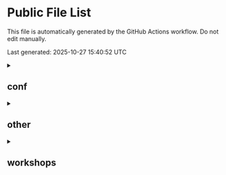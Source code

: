 # Public File List

This file is automatically generated by the GitHub Actions workflow. Do not edit manually.

Last generated: 2025-10-27 15:40:52 UTC

<details>
  <summary><h2>conf</h2></summary>
&nbsp;&nbsp;<details>
&nbsp;&nbsp;<summary><strong>Files in conf</strong></summary>

| Title | Public URL | Last Updated |
|---|---|---|
| conf25 TEMPLATE LAB GUIDE [Workshop Name] Lab Guide [Date] | [Link](https://splunk.github.io/splunk-show-public/public/conf/conf25-template-lab-guide-workshop-name-lab-guide-date.html) | 2025-10-27 15:40:52 UTC |

&nbsp;&nbsp;</details>
</details>
<details>
  <summary><h2>other</h2></summary>
&nbsp;&nbsp;<details>
&nbsp;&nbsp;<summary><strong>Splunk Show User Guide for Partners</strong></summary>

| Title | Public URL | Last Updated |
|---|---|---|
| Splunk Show User Guide for Partners | [Link](https://splunk.github.io/splunk-show-public/public/other/Splunk%20Show%20User%20Guide%20for%20Partners/splunk-show-user-guide-for-partners.html) | 2025-10-27 15:40:52 UTC |

&nbsp;&nbsp;</details>
&nbsp;&nbsp;<details>
&nbsp;&nbsp;<summary><strong>Splunk-com Registration Best Practices</strong></summary>

| Title | Public URL | Last Updated |
|---|---|---|
| Splunk com Registration Best Practices | [Link](https://splunk.github.io/splunk-show-public/public/other/Splunk-com%20Registration%20Best%20Practices/splunk-com-registration-best-practices.html) | 2025-10-27 15:40:52 UTC |

&nbsp;&nbsp;</details>
</details>
<details>
  <summary><h2>workshops</h2></summary>
&nbsp;&nbsp;<details>
&nbsp;&nbsp;<summary><strong>AITK and DSDL Operationalization and Use Case</strong></summary>

| Title | Public URL | Last Updated |
|---|---|---|
| AITK and DSDL Operationalization and Use Case Workshop Attendee | [Link](https://splunk.github.io/splunk-show-public/public/workshops/AITK%20and%20DSDL%20Operationalization%20and%20Use%20Case/aitk-and-dsdl-operationalization-and-use-case-workshop-attendee.html) | 2025-10-27 15:40:52 UTC |
| AITK and DSDL Operationalization and Use Case Workshop Lab Guide | [Link](https://splunk.github.io/splunk-show-public/public/workshops/AITK%20and%20DSDL%20Operationalization%20and%20Use%20Case/aitk-and-dsdl-operationalization-and-use-case-workshop-lab-guide.html) | 2025-10-27 15:40:52 UTC |

&nbsp;&nbsp;</details>
&nbsp;&nbsp;<details>
&nbsp;&nbsp;<summary><strong>Advanced Machine Learning - Extend Operational Insights</strong></summary>

| Title | Public URL | Last Updated |
|---|---|---|
| Advanced Machine Learning - Extend Operational Insights - Attendee | [Link](https://splunk.github.io/splunk-show-public/public/workshops/Advanced%20Machine%20Learning%20-%20Extend%20Operational%20Insights/advanced-machine-learning-extend-operational-insights-attendee.html) | 2025-10-27 15:40:52 UTC |
| Advanced Machine Learning - Extend Operational Insights Lab Guide | [Link](https://splunk.github.io/splunk-show-public/public/workshops/Advanced%20Machine%20Learning%20-%20Extend%20Operational%20Insights/advanced-machine-learning-extend-operational-insights-lab-guide.html) | 2025-10-27 15:40:52 UTC |

&nbsp;&nbsp;</details>
&nbsp;&nbsp;<details>
&nbsp;&nbsp;<summary><strong>Business Context Matters- Driving Business Outcomes with AppDynamics Business IQ</strong></summary>

| Title | Public URL | Last Updated |
|---|---|---|
| Business Context Matters Driving Business Outcomes with AppDynamics Business IQ Attendee | [Link](https://splunk.github.io/splunk-show-public/public/workshops/Business%20Context%20Matters-%20Driving%20Business%20Outcomes%20with%20AppDynamics%20Business%20IQ/business-context-matters-driving-business-outcomes-with-appdynamics-business-iq-attendee.html) | 2025-10-27 15:40:52 UTC |
| Business Context Matters Driving Business Outcomes with AppDynamics Business IQ Lab Guide | [Link](https://splunk.github.io/splunk-show-public/public/workshops/Business%20Context%20Matters-%20Driving%20Business%20Outcomes%20with%20AppDynamics%20Business%20IQ/business-context-matters-driving-business-outcomes-with-appdynamics-business-iq-lab-guide.html) | 2025-10-27 15:40:52 UTC |

&nbsp;&nbsp;</details>
&nbsp;&nbsp;<details>
&nbsp;&nbsp;<summary><strong>Customer Onboarding Enablement Journey Workshop- Threat Hunting APTs</strong></summary>

| Title | Public URL | Last Updated |
|---|---|---|
| Threat Hunting APTs Attendee | [Link](https://splunk.github.io/splunk-show-public/public/workshops/Customer%20Onboarding%20Enablement%20Journey%20Workshop-%20Threat%20Hunting%20APTs/threat-hunting-apts-attendee.html) | 2025-10-27 15:40:52 UTC |
| Threat Hunting APTs Lab Guide | [Link](https://splunk.github.io/splunk-show-public/public/workshops/Customer%20Onboarding%20Enablement%20Journey%20Workshop-%20Threat%20Hunting%20APTs/threat-hunting-apts-lab-guide.html) | 2025-10-27 15:40:52 UTC |

&nbsp;&nbsp;</details>
&nbsp;&nbsp;<details>
&nbsp;&nbsp;<summary><strong>IT Service Intelligence (ITSI) - Business Service Insights (BSI) - Hands-On</strong></summary>

| Title | Public URL | Last Updated |
|---|---|---|
| (Partners) BSI Hands On Workshop Setup Guide | [Link](https://splunk.github.io/splunk-show-public/public/workshops/IT%20Service%20Intelligence%20%28ITSI%29%20-%20Business%20Service%20Insights%20%28BSI%29%20-%20Hands-On/partners-bsi-hands-on-workshop-setup-guide.html) | 2025-10-27 15:40:52 UTC |
| IT Workshops Credential Template | [Link](https://splunk.github.io/splunk-show-public/public/workshops/IT%20Service%20Intelligence%20%28ITSI%29%20-%20Business%20Service%20Insights%20%28BSI%29%20-%20Hands-On/it-workshops-credential-template.html) | 2025-10-27 15:40:52 UTC |

&nbsp;&nbsp;</details>
&nbsp;&nbsp;<details>
&nbsp;&nbsp;<summary><strong>ITSI Service Tree Automation (Workshop)</strong></summary>

| Title | Public URL | Last Updated |
|---|---|---|
| ITSI Service Tree Automation Attendee | [Link](https://splunk.github.io/splunk-show-public/public/workshops/ITSI%20Service%20Tree%20Automation%20%28Workshop%29/itsi-service-tree-automation-attendee.html) | 2025-10-27 15:40:52 UTC |
| ITSI Service Tree Automation Flyer | [Link](https://splunk.github.io/splunk-show-public/public/workshops/ITSI%20Service%20Tree%20Automation%20%28Workshop%29/itsi-service-tree-automation-flyer.html) | 2025-10-27 15:40:52 UTC |

&nbsp;&nbsp;</details>
&nbsp;&nbsp;<details>
&nbsp;&nbsp;<summary><strong>ITSI for SLED Workshop</strong></summary>

| Title | Public URL | Last Updated |
|---|---|---|
| ITSI for SLED Workshop Attendee | [Link](https://splunk.github.io/splunk-show-public/public/workshops/ITSI%20for%20SLED%20Workshop/itsi-for-sled-workshop-attendee.html) | 2025-10-27 15:40:52 UTC |
| ITSI for SLED Workshop Flyer | [Link](https://splunk.github.io/splunk-show-public/public/workshops/ITSI%20for%20SLED%20Workshop/itsi-for-sled-workshop-flyer.html) | 2025-10-27 15:40:52 UTC |

&nbsp;&nbsp;</details>
&nbsp;&nbsp;<details>
&nbsp;&nbsp;<summary><strong>InfoSec App Hands-On</strong></summary>

| Title | Public URL | Last Updated |
|---|---|---|
| InfoSec App Hands On Attendee | [Link](https://splunk.github.io/splunk-show-public/public/workshops/InfoSec%20App%20Hands-On/infosec-app-hands-on-attendee.html) | 2025-10-27 15:40:52 UTC |
| InfoSec App Hands On Lab Guide | [Link](https://splunk.github.io/splunk-show-public/public/workshops/InfoSec%20App%20Hands-On/infosec-app-hands-on-lab-guide.html) | 2025-10-27 15:40:52 UTC |

&nbsp;&nbsp;</details>
&nbsp;&nbsp;<details>
&nbsp;&nbsp;<summary><strong>Machine Learning and Data Science Hands-On</strong></summary>

| Title | Public URL | Last Updated |
|---|---|---|
| Machine Learning and Data Science Hands On Attendee | [Link](https://splunk.github.io/splunk-show-public/public/workshops/Machine%20Learning%20and%20Data%20Science%20Hands-On/machine-learning-and-data-science-hands-on-attendee.html) | 2025-10-27 15:40:52 UTC |
| Machine Learning and Data Science Hands On Lab Guide | [Link](https://splunk.github.io/splunk-show-public/public/workshops/Machine%20Learning%20and%20Data%20Science%20Hands-On/machine-learning-and-data-science-hands-on-lab-guide.html) | 2025-10-27 15:40:52 UTC |

&nbsp;&nbsp;</details>
&nbsp;&nbsp;<details>
&nbsp;&nbsp;<summary><strong>Metrics Onboarding Workshop for IT Ops</strong></summary>

| Title | Public URL | Last Updated |
|---|---|---|
| Metrics Onboarding Workshop for IT Ops Attendee | [Link](https://splunk.github.io/splunk-show-public/public/workshops/Metrics%20Onboarding%20Workshop%20for%20IT%20Ops/metrics-onboarding-workshop-for-it-ops-attendee.html) | 2025-10-27 15:40:52 UTC |
| Metrics Onboarding Workshop for IT Ops Lab Sheet | [Link](https://splunk.github.io/splunk-show-public/public/workshops/Metrics%20Onboarding%20Workshop%20for%20IT%20Ops/metrics-onboarding-workshop-for-it-ops-lab-sheet.html) | 2025-10-27 15:40:52 UTC |

&nbsp;&nbsp;</details>
&nbsp;&nbsp;<details>
&nbsp;&nbsp;<summary><strong>PEAK Threat Hunting</strong></summary>

| Title | Public URL | Last Updated |
|---|---|---|
| PEAK Threat Hunting Workshop Exercise Guide | [Link](https://splunk.github.io/splunk-show-public/public/workshops/PEAK%20Threat%20Hunting/peak-threat-hunting-workshop-exercise-guide.html) | 2025-10-27 15:40:52 UTC |
| PEAK Threat Hunting Workshop Flyer | [Link](https://splunk.github.io/splunk-show-public/public/workshops/PEAK%20Threat%20Hunting/peak-threat-hunting-workshop-flyer.html) | 2025-10-27 15:40:52 UTC |

&nbsp;&nbsp;</details>
&nbsp;&nbsp;<details>
&nbsp;&nbsp;<summary><strong>Predictive Maintenance Walkthrough</strong></summary>

| Title | Public URL | Last Updated |
|---|---|---|
| Predictive Maintenance Walkthrough Attendee | [Link](https://splunk.github.io/splunk-show-public/public/workshops/Predictive%20Maintenance%20Walkthrough/predictive-maintenance-walkthrough-attendee.html) | 2025-10-27 15:40:52 UTC |

&nbsp;&nbsp;</details>
&nbsp;&nbsp;<details>
&nbsp;&nbsp;<summary><strong>Splunk 101 201 301 Hands-On</strong></summary>

| Title | Public URL | Last Updated |
|---|---|---|
| Splunk 101 201 Hands On Attendee | [Link](https://splunk.github.io/splunk-show-public/public/workshops/Splunk%20101%20201%20301%20Hands-On/splunk-101-201-hands-on-attendee.html) | 2025-10-27 15:40:52 UTC |

&nbsp;&nbsp;</details>
&nbsp;&nbsp;<details>
&nbsp;&nbsp;<summary><strong>Splunk 101 201 301 Hands-On/GSS Materials</strong></summary>

| Title | Public URL | Last Updated |
|---|---|---|
| Splunk 101 Hands On Attendee | [Link](https://splunk.github.io/splunk-show-public/public/workshops/Splunk%20101%20201%20301%20Hands-On/GSS%20Materials/splunk-101-hands-on-attendee.html) | 2025-10-27 15:40:52 UTC |
| Splunk 101 Hands On Lab Guide | [Link](https://splunk.github.io/splunk-show-public/public/workshops/Splunk%20101%20201%20301%20Hands-On/GSS%20Materials/splunk-101-hands-on-lab-guide.html) | 2025-10-27 15:40:52 UTC |
| Splunk 201 Hands On Attendee | [Link](https://splunk.github.io/splunk-show-public/public/workshops/Splunk%20101%20201%20301%20Hands-On/GSS%20Materials/splunk-201-hands-on-attendee.html) | 2025-10-27 15:40:52 UTC |
| Splunk 201 Hands On Lab Guide | [Link](https://splunk.github.io/splunk-show-public/public/workshops/Splunk%20101%20201%20301%20Hands-On/GSS%20Materials/splunk-201-hands-on-lab-guide.html) | 2025-10-27 15:40:52 UTC |

&nbsp;&nbsp;</details>
&nbsp;&nbsp;<details>
&nbsp;&nbsp;<summary><strong>Splunk Attack Analyzer and Splunk SOAR Hands-On Workshop</strong></summary>

| Title | Public URL | Last Updated |
|---|---|---|
| SAA Workshop Data Sheet | [Link](https://splunk.github.io/splunk-show-public/public/workshops/Splunk%20Attack%20Analyzer%20and%20Splunk%20SOAR%20Hands-On%20Workshop/saa-workshop-data-sheet.html) | 2025-10-27 15:40:52 UTC |
| Splunk Attack Analyzer and Splunk SOAR Workshop Lab Guide | [Link](https://splunk.github.io/splunk-show-public/public/workshops/Splunk%20Attack%20Analyzer%20and%20Splunk%20SOAR%20Hands-On%20Workshop/splunk-attack-analyzer-and-splunk-soar-workshop-lab-guide.html) | 2025-10-27 15:40:52 UTC |
| Splunk Attack Analyzer Only Workshop Lab Guide | [Link](https://splunk.github.io/splunk-show-public/public/workshops/Splunk%20Attack%20Analyzer%20and%20Splunk%20SOAR%20Hands-On%20Workshop/splunk-attack-analyzer-only-workshop-lab-guide.html) | 2025-10-27 15:40:52 UTC |

&nbsp;&nbsp;</details>
&nbsp;&nbsp;<details>
&nbsp;&nbsp;<summary><strong>Splunk Data Management Workshop</strong></summary>

| Title | Public URL | Last Updated |
|---|---|---|
| cisco logs small | [Link](https://splunk.github.io/splunk-show-public/public/workshops/Splunk%20Data%20Management%20Workshop/cisco-logs-small.html) | 2025-10-27 15:40:52 UTC |
| Splunk Federated Data Management Workshop Attendee | [Link](https://splunk.github.io/splunk-show-public/public/workshops/Splunk%20Data%20Management%20Workshop/splunk-federated-data-management-workshop-attendee.html) | 2025-10-27 15:40:52 UTC |
| Splunk Federated Data Management Workshop Lab Guide | [Link](https://splunk.github.io/splunk-show-public/public/workshops/Splunk%20Data%20Management%20Workshop/splunk-federated-data-management-workshop-lab-guide.html) | 2025-10-27 15:40:52 UTC |

&nbsp;&nbsp;</details>
&nbsp;&nbsp;<details>
&nbsp;&nbsp;<summary><strong>Splunk for Telco Analysts Hands-On</strong></summary>

| Title | Public URL | Last Updated |
|---|---|---|
| Splunk for Telco Analysts Hands on Attendee | [Link](https://splunk.github.io/splunk-show-public/public/workshops/Splunk%20for%20Telco%20Analysts%20Hands-On/splunk-for-telco-analysts-hands-on-attendee.html) | 2025-10-27 15:40:52 UTC |

&nbsp;&nbsp;</details>
&nbsp;&nbsp;<details>
&nbsp;&nbsp;<summary><strong>Splunk4Admins - Admin Config Service</strong></summary>

| Title | Public URL | Last Updated |
|---|---|---|
| Splunk4Admins Admin Config Service Lab Guide | [Link](https://splunk.github.io/splunk-show-public/public/workshops/Splunk4Admins%20-%20Admin%20Config%20Service/splunk4admins-admin-config-service-lab-guide.html) | 2025-10-27 15:40:52 UTC |

&nbsp;&nbsp;</details>
&nbsp;&nbsp;<details>
&nbsp;&nbsp;<summary><strong>Splunk4Admins - Advanced Data Routing with Forwarders and Ingest Actions</strong></summary>

| Title | Public URL | Last Updated |
|---|---|---|
| Splunk4Admins Advanced Data Routing with Forwarders and Ingest Actions Attendee | [Link](https://splunk.github.io/splunk-show-public/public/workshops/Splunk4Admins%20-%20Advanced%20Data%20Routing%20with%20Forwarders%20and%20Ingest%20Actions/splunk4admins-advanced-data-routing-with-forwarders-and-ingest-actions-attendee.html) | 2025-10-27 15:40:52 UTC |
| Splunk4Admins Advanced Data Routing with Forwarders and Ingest Actions Lab Guide | [Link](https://splunk.github.io/splunk-show-public/public/workshops/Splunk4Admins%20-%20Advanced%20Data%20Routing%20with%20Forwarders%20and%20Ingest%20Actions/splunk4admins-advanced-data-routing-with-forwarders-and-ingest-actions-lab-guide.html) | 2025-10-27 15:40:52 UTC |

&nbsp;&nbsp;</details>
&nbsp;&nbsp;<details>
&nbsp;&nbsp;<summary><strong>Splunk4Admins - Apps</strong></summary>

| Title | Public URL | Last Updated |
|---|---|---|
| fin user viz broken.tar | [Link](https://splunk.github.io/splunk-show-public/public/workshops/Splunk4Admins%20-%20Apps/fin-user-viz-brokentar.html) | 2025-10-27 15:40:52 UTC |
| fin user viz.tar | [Link](https://splunk.github.io/splunk-show-public/public/workshops/Splunk4Admins%20-%20Apps/fin-user-viztar.html) | 2025-10-27 15:40:52 UTC |
| Splunk4Admins Apps Attendee | [Link](https://splunk.github.io/splunk-show-public/public/workshops/Splunk4Admins%20-%20Apps/splunk4admins-apps-attendee.html) | 2025-10-27 15:40:52 UTC |
| Splunk4Admins Apps Lab Guide | [Link](https://splunk.github.io/splunk-show-public/public/workshops/Splunk4Admins%20-%20Apps/splunk4admins-apps-lab-guide.html) | 2025-10-27 15:40:52 UTC |

&nbsp;&nbsp;</details>
&nbsp;&nbsp;<details>
&nbsp;&nbsp;<summary><strong>Splunk4Admins - Cloud Monitoring Console</strong></summary>

| Title | Public URL | Last Updated |
|---|---|---|
| Splunk4Admins Cloud Monitoring Console Attendee | [Link](https://splunk.github.io/splunk-show-public/public/workshops/Splunk4Admins%20-%20Cloud%20Monitoring%20Console/splunk4admins-cloud-monitoring-console-attendee.html) | 2025-10-27 15:40:52 UTC |
| Splunk4Admins Cloud Monitoring Console Lab Guide | [Link](https://splunk.github.io/splunk-show-public/public/workshops/Splunk4Admins%20-%20Cloud%20Monitoring%20Console/splunk4admins-cloud-monitoring-console-lab-guide.html) | 2025-10-27 15:40:52 UTC |

&nbsp;&nbsp;</details>
&nbsp;&nbsp;<details>
&nbsp;&nbsp;<summary><strong>Splunk4Admins - Clustering</strong></summary>

| Title | Public URL | Last Updated |
|---|---|---|
| Splunk4Admins Clustering Attendee | [Link](https://splunk.github.io/splunk-show-public/public/workshops/Splunk4Admins%20-%20Clustering/splunk4admins-clustering-attendee.html) | 2025-10-27 15:40:52 UTC |
| Splunk4Admins Clustering Lab Guide | [Link](https://splunk.github.io/splunk-show-public/public/workshops/Splunk4Admins%20-%20Clustering/splunk4admins-clustering-lab-guide.html) | 2025-10-27 15:40:52 UTC |

&nbsp;&nbsp;</details>
&nbsp;&nbsp;<details>
&nbsp;&nbsp;<summary><strong>Splunk4Admins - Encryption of Data in Transit (DIT)</strong></summary>

| Title | Public URL | Last Updated |
|---|---|---|
| Splunk4Admins Encryption of Data in Transit (DIT) Attendee | [Link](https://splunk.github.io/splunk-show-public/public/workshops/Splunk4Admins%20-%20Encryption%20of%20Data%20in%20Transit%20%28DIT%29/splunk4admins-encryption-of-data-in-transit-dit-attendee.html) | 2025-10-27 15:40:52 UTC |
| Splunk4Admins Encryption of Data in Transit (DIT) Cheat Sheet | [Link](https://splunk.github.io/splunk-show-public/public/workshops/Splunk4Admins%20-%20Encryption%20of%20Data%20in%20Transit%20%28DIT%29/splunk4admins-encryption-of-data-in-transit-dit-cheat-sheet.html) | 2025-10-27 15:40:52 UTC |
| Splunk4Admins Encryption of Data in Transit (DIT) Lab Guide | [Link](https://splunk.github.io/splunk-show-public/public/workshops/Splunk4Admins%20-%20Encryption%20of%20Data%20in%20Transit%20%28DIT%29/splunk4admins-encryption-of-data-in-transit-dit-lab-guide.html) | 2025-10-27 15:40:52 UTC |

&nbsp;&nbsp;</details>
&nbsp;&nbsp;<details>
&nbsp;&nbsp;<summary><strong>Splunk4Admins - Forwarder Management</strong></summary>

| Title | Public URL | Last Updated |
|---|---|---|
| Splunk4Admins Forwarder Management Attendee | [Link](https://splunk.github.io/splunk-show-public/public/workshops/Splunk4Admins%20-%20Forwarder%20Management/splunk4admins-forwarder-management-attendee.html) | 2025-10-27 15:40:52 UTC |
| Splunk4Admins Forwarder Management Cheat Sheet | [Link](https://splunk.github.io/splunk-show-public/public/workshops/Splunk4Admins%20-%20Forwarder%20Management/splunk4admins-forwarder-management-cheat-sheet.html) | 2025-10-27 15:40:52 UTC |
| Splunk4Admins Forwarder Management Lab Guide | [Link](https://splunk.github.io/splunk-show-public/public/workshops/Splunk4Admins%20-%20Forwarder%20Management/splunk4admins-forwarder-management-lab-guide.html) | 2025-10-27 15:40:52 UTC |

&nbsp;&nbsp;</details>
&nbsp;&nbsp;<details>
&nbsp;&nbsp;<summary><strong>Splunk4Admins - Indexer Performance</strong></summary>

| Title | Public URL | Last Updated |
|---|---|---|
| Splunk4Admins Indexer Performance Attendees | [Link](https://splunk.github.io/splunk-show-public/public/workshops/Splunk4Admins%20-%20Indexer%20Performance/splunk4admins-indexer-performance-attendees.html) | 2025-10-27 15:40:52 UTC |
| Splunk4Admins Indexer Performance Lab Guide | [Link](https://splunk.github.io/splunk-show-public/public/workshops/Splunk4Admins%20-%20Indexer%20Performance/splunk4admins-indexer-performance-lab-guide.html) | 2025-10-27 15:40:52 UTC |

&nbsp;&nbsp;</details>
&nbsp;&nbsp;<details>
&nbsp;&nbsp;<summary><strong>Splunk4Admins - Monitoring Console</strong></summary>

| Title | Public URL | Last Updated |
|---|---|---|
| Splunk4Admins Monitoring Console Attendee | [Link](https://splunk.github.io/splunk-show-public/public/workshops/Splunk4Admins%20-%20Monitoring%20Console/splunk4admins-monitoring-console-attendee.html) | 2025-10-27 15:40:52 UTC |
| Splunk4Admins Monitoring Console Lab Guide | [Link](https://splunk.github.io/splunk-show-public/public/workshops/Splunk4Admins%20-%20Monitoring%20Console/splunk4admins-monitoring-console-lab-guide.html) | 2025-10-27 15:40:52 UTC |

&nbsp;&nbsp;</details>
&nbsp;&nbsp;<details>
&nbsp;&nbsp;<summary><strong>Splunk4Admins - Splunk Cloud Storage</strong></summary>

| Title | Public URL | Last Updated |
|---|---|---|
| Splunk4Admins Splunk Cloud Storage Attendee | [Link](https://splunk.github.io/splunk-show-public/public/workshops/Splunk4Admins%20-%20Splunk%20Cloud%20Storage/splunk4admins-splunk-cloud-storage-attendee.html) | 2025-10-27 15:40:52 UTC |
| Splunk4Admins Splunk Cloud Storage Lab Guide | [Link](https://splunk.github.io/splunk-show-public/public/workshops/Splunk4Admins%20-%20Splunk%20Cloud%20Storage/splunk4admins-splunk-cloud-storage-lab-guide.html) | 2025-10-27 15:40:52 UTC |

&nbsp;&nbsp;</details>
&nbsp;&nbsp;<details>
&nbsp;&nbsp;<summary><strong>Splunk4Admins - User Management</strong></summary>

| Title | Public URL | Last Updated |
|---|---|---|
| Splunk4Admins User Management Attendee | [Link](https://splunk.github.io/splunk-show-public/public/workshops/Splunk4Admins%20-%20User%20Management/splunk4admins-user-management-attendee.html) | 2025-10-27 15:40:52 UTC |
| Splunk4Admins User Management Cheat Sheet | [Link](https://splunk.github.io/splunk-show-public/public/workshops/Splunk4Admins%20-%20User%20Management/splunk4admins-user-management-cheat-sheet.html) | 2025-10-27 15:40:52 UTC |
| Splunk4Admins User Management Lab Guide | [Link](https://splunk.github.io/splunk-show-public/public/workshops/Splunk4Admins%20-%20User%20Management/splunk4admins-user-management-lab-guide.html) | 2025-10-27 15:40:52 UTC |

&nbsp;&nbsp;</details>
&nbsp;&nbsp;<details>
&nbsp;&nbsp;<summary><strong>Splunk4Champions</strong></summary>

| Title | Public URL | Last Updated |
|---|---|---|
| Splunk4Champions Flyer | [Link](https://splunk.github.io/splunk-show-public/public/workshops/Splunk4Champions/splunk4champions-flyer.html) | 2025-10-27 15:40:52 UTC |

&nbsp;&nbsp;</details>
&nbsp;&nbsp;<details>
&nbsp;&nbsp;<summary><strong>Splunk4Industry</strong></summary>

| Title | Public URL | Last Updated |
|---|---|---|
| Splunk4Industry (FSI) Attendee | [Link](https://splunk.github.io/splunk-show-public/public/workshops/Splunk4Industry/splunk4industry-fsi-attendee.html) | 2025-10-27 15:40:52 UTC |
| Splunk4Industry (FSI) In Person Flyer | [Link](https://splunk.github.io/splunk-show-public/public/workshops/Splunk4Industry/splunk4industry-fsi-in-person-flyer.html) | 2025-10-27 15:40:52 UTC |
| Splunk4Industry (FSI) Lab Guide | [Link](https://splunk.github.io/splunk-show-public/public/workshops/Splunk4Industry/splunk4industry-fsi-lab-guide.html) | 2025-10-27 15:40:52 UTC |
| Splunk4Industry (FSI) Virtual Flyer | [Link](https://splunk.github.io/splunk-show-public/public/workshops/Splunk4Industry/splunk4industry-fsi-virtual-flyer.html) | 2025-10-27 15:40:52 UTC |
| Splunk4Industry (Manufacturing) Attendee | [Link](https://splunk.github.io/splunk-show-public/public/workshops/Splunk4Industry/splunk4industry-manufacturing-attendee.html) | 2025-10-27 15:40:52 UTC |
| Splunk4Industry (Manufacturing) In Person Flyer | [Link](https://splunk.github.io/splunk-show-public/public/workshops/Splunk4Industry/splunk4industry-manufacturing-in-person-flyer.html) | 2025-10-27 15:40:52 UTC |
| Splunk4Industry (Manufacturing) Lab Guide | [Link](https://splunk.github.io/splunk-show-public/public/workshops/Splunk4Industry/splunk4industry-manufacturing-lab-guide.html) | 2025-10-27 15:40:52 UTC |
| Splunk4Industry (Manufacturing) Virtual Flyer | [Link](https://splunk.github.io/splunk-show-public/public/workshops/Splunk4Industry/splunk4industry-manufacturing-virtual-flyer.html) | 2025-10-27 15:40:52 UTC |

&nbsp;&nbsp;</details>
&nbsp;&nbsp;<details>
&nbsp;&nbsp;<summary><strong>Splunk4Industry/Workshop Assets - Manufacturing</strong></summary>

| Title | Public URL | Last Updated |
|---|---|---|
| AR Headset | [Link](https://splunk.github.io/splunk-show-public/public/workshops/Splunk4Industry/Workshop%20Assets%20-%20Manufacturing/ar-headset.html) | 2025-10-27 15:40:52 UTC |
| Drone | [Link](https://splunk.github.io/splunk-show-public/public/workshops/Splunk4Industry/Workshop%20Assets%20-%20Manufacturing/drone.html) | 2025-10-27 15:40:52 UTC |
| drone icon | [Link](https://splunk.github.io/splunk-show-public/public/workshops/Splunk4Industry/Workshop%20Assets%20-%20Manufacturing/drone-icon.html) | 2025-10-27 15:40:52 UTC |
| GT background 1 | [Link](https://splunk.github.io/splunk-show-public/public/workshops/Splunk4Industry/Workshop%20Assets%20-%20Manufacturing/gt-background-1.html) | 2025-10-27 15:40:52 UTC |
| GT background 2 | [Link](https://splunk.github.io/splunk-show-public/public/workshops/Splunk4Industry/Workshop%20Assets%20-%20Manufacturing/gt-background-2.html) | 2025-10-27 15:40:52 UTC |
| ITSI Manu | [Link](https://splunk.github.io/splunk-show-public/public/workshops/Splunk4Industry/Workshop%20Assets%20-%20Manufacturing/itsi-manu.html) | 2025-10-27 15:40:52 UTC |
| ITSI Manu | [Link](https://splunk.github.io/splunk-show-public/public/workshops/Splunk4Industry/Workshop%20Assets%20-%20Manufacturing/itsi-manu.html) | 2025-10-27 15:40:52 UTC |
| Key IIoT KPIs background | [Link](https://splunk.github.io/splunk-show-public/public/workshops/Splunk4Industry/Workshop%20Assets%20-%20Manufacturing/key-iiot-kpis-background.html) | 2025-10-27 15:40:52 UTC |
| Liquid Washer | [Link](https://splunk.github.io/splunk-show-public/public/workshops/Splunk4Industry/Workshop%20Assets%20-%20Manufacturing/liquid-washer.html) | 2025-10-27 15:40:52 UTC |
| Robot | [Link](https://splunk.github.io/splunk-show-public/public/workshops/Splunk4Industry/Workshop%20Assets%20-%20Manufacturing/robot.html) | 2025-10-27 15:40:52 UTC |

&nbsp;&nbsp;</details>
&nbsp;&nbsp;<details>
&nbsp;&nbsp;<summary><strong>Splunk4Ninjas - Common Information Model</strong></summary>

| Title | Public URL | Last Updated |
|---|---|---|
| Splunk4Ninjas Common Information Model Attendee | [Link](https://splunk.github.io/splunk-show-public/public/workshops/Splunk4Ninjas%20-%20Common%20Information%20Model/splunk4ninjas-common-information-model-attendee.html) | 2025-10-27 15:40:52 UTC |
| Splunk4Ninjas Common Information Model Flyer | [Link](https://splunk.github.io/splunk-show-public/public/workshops/Splunk4Ninjas%20-%20Common%20Information%20Model/splunk4ninjas-common-information-model-flyer.html) | 2025-10-27 15:40:52 UTC |

&nbsp;&nbsp;</details>
&nbsp;&nbsp;<details>
&nbsp;&nbsp;<summary><strong>Splunk4Ninjas - Custom Commands</strong></summary>

| Title | Public URL | Last Updated |
|---|---|---|
| Splunk4Ninjas Custom Commands Attendee | [Link](https://splunk.github.io/splunk-show-public/public/workshops/Splunk4Ninjas%20-%20Custom%20Commands/splunk4ninjas-custom-commands-attendee.html) | 2025-10-27 15:40:52 UTC |
| Splunk4Ninjas Custom Commands Lab Guide | [Link](https://splunk.github.io/splunk-show-public/public/workshops/Splunk4Ninjas%20-%20Custom%20Commands/splunk4ninjas-custom-commands-lab-guide.html) | 2025-10-27 15:40:52 UTC |

&nbsp;&nbsp;</details>
&nbsp;&nbsp;<details>
&nbsp;&nbsp;<summary><strong>Splunk4Ninjas - Dashboard Studio</strong></summary>

| Title | Public URL | Last Updated |
|---|---|---|
| Splunk buttercup hoof gradient | [Link](https://splunk.github.io/splunk-show-public/public/workshops/Splunk4Ninjas%20-%20Dashboard%20Studio/splunk-buttercup-hoof-gradient.html) | 2025-10-27 15:40:52 UTC |
| Splunk4Ninjas Dashboard Studio Attendee | [Link](https://splunk.github.io/splunk-show-public/public/workshops/Splunk4Ninjas%20-%20Dashboard%20Studio/splunk4ninjas-dashboard-studio-attendee.html) | 2025-10-27 15:40:52 UTC |
| Splunk4Ninjas Dashboard Studio Flyer | [Link](https://splunk.github.io/splunk-show-public/public/workshops/Splunk4Ninjas%20-%20Dashboard%20Studio/splunk4ninjas-dashboard-studio-flyer.html) | 2025-10-27 15:40:52 UTC |
| Splunk4Ninjas Dashboard Studio Lab Guide | [Link](https://splunk.github.io/splunk-show-public/public/workshops/Splunk4Ninjas%20-%20Dashboard%20Studio/splunk4ninjas-dashboard-studio-lab-guide.html) | 2025-10-27 15:40:52 UTC |

&nbsp;&nbsp;</details>
&nbsp;&nbsp;<details>
&nbsp;&nbsp;<summary><strong>Splunk4Ninjas - Data Onboarding</strong></summary>

| Title | Public URL | Last Updated |
|---|---|---|
| Splunk4Ninjas Data Onboarding Attendee | [Link](https://splunk.github.io/splunk-show-public/public/workshops/Splunk4Ninjas%20-%20Data%20Onboarding/splunk4ninjas-data-onboarding-attendee.html) | 2025-10-27 15:40:52 UTC |
| Splunk4Ninjas Data Onboarding Flyer | [Link](https://splunk.github.io/splunk-show-public/public/workshops/Splunk4Ninjas%20-%20Data%20Onboarding/splunk4ninjas-data-onboarding-flyer.html) | 2025-10-27 15:40:52 UTC |
| Splunk4Ninjas Data Onboarding Lab Guide | [Link](https://splunk.github.io/splunk-show-public/public/workshops/Splunk4Ninjas%20-%20Data%20Onboarding/splunk4ninjas-data-onboarding-lab-guide.html) | 2025-10-27 15:40:52 UTC |

&nbsp;&nbsp;</details>
&nbsp;&nbsp;<details>
&nbsp;&nbsp;<summary><strong>Splunk4Ninjas - Machine Learning</strong></summary>

| Title | Public URL | Last Updated |
|---|---|---|
| Splunk4Ninjas Machine Learning Attendee | [Link](https://splunk.github.io/splunk-show-public/public/workshops/Splunk4Ninjas%20-%20Machine%20Learning/splunk4ninjas-machine-learning-attendee.html) | 2025-10-27 15:40:52 UTC |
| Splunk4Ninjas Machine Learning Flyer | [Link](https://splunk.github.io/splunk-show-public/public/workshops/Splunk4Ninjas%20-%20Machine%20Learning/splunk4ninjas-machine-learning-flyer.html) | 2025-10-27 15:40:52 UTC |
| Splunk4Ninjas ML Lab Guide | [Link](https://splunk.github.io/splunk-show-public/public/workshops/Splunk4Ninjas%20-%20Machine%20Learning/splunk4ninjas-ml-lab-guide.html) | 2025-10-27 15:40:52 UTC |

&nbsp;&nbsp;</details>
&nbsp;&nbsp;<details>
&nbsp;&nbsp;<summary><strong>Splunk4Ninjas - Machine Learning and AIOps</strong></summary>

| Title | Public URL | Last Updated |
|---|---|---|
| Splunk4Ninjas Machine Learning and AIOps Attendee | [Link](https://splunk.github.io/splunk-show-public/public/workshops/Splunk4Ninjas%20-%20Machine%20Learning%20and%20AIOps/splunk4ninjas-machine-learning-and-aiops-attendee.html) | 2025-10-27 15:40:52 UTC |
| Splunk4Ninjas Machine Learning and AIOps Flyer | [Link](https://splunk.github.io/splunk-show-public/public/workshops/Splunk4Ninjas%20-%20Machine%20Learning%20and%20AIOps/splunk4ninjas-machine-learning-and-aiops-flyer.html) | 2025-10-27 15:40:52 UTC |
| Splunk4Ninjas Machine Learning and AIOps Lab Guide | [Link](https://splunk.github.io/splunk-show-public/public/workshops/Splunk4Ninjas%20-%20Machine%20Learning%20and%20AIOps/splunk4ninjas-machine-learning-and-aiops-lab-guide.html) | 2025-10-27 15:40:52 UTC |

&nbsp;&nbsp;</details>
&nbsp;&nbsp;<details>
&nbsp;&nbsp;<summary><strong>Splunk4Ninjas - Machine Learning for Security</strong></summary>

| Title | Public URL | Last Updated |
|---|---|---|
| Splunk4Ninjas Machine Learning for Security Attendee | [Link](https://splunk.github.io/splunk-show-public/public/workshops/Splunk4Ninjas%20-%20Machine%20Learning%20for%20Security/splunk4ninjas-machine-learning-for-security-attendee.html) | 2025-10-27 15:40:52 UTC |
| Splunk4Ninjas Machine Learning for Security Flyer | [Link](https://splunk.github.io/splunk-show-public/public/workshops/Splunk4Ninjas%20-%20Machine%20Learning%20for%20Security/splunk4ninjas-machine-learning-for-security-flyer.html) | 2025-10-27 15:40:52 UTC |
| Splunk4Ninjas Machine Learning for Security Lab Guide | [Link](https://splunk.github.io/splunk-show-public/public/workshops/Splunk4Ninjas%20-%20Machine%20Learning%20for%20Security/splunk4ninjas-machine-learning-for-security-lab-guide.html) | 2025-10-27 15:40:52 UTC |

&nbsp;&nbsp;</details>
&nbsp;&nbsp;<details>
&nbsp;&nbsp;<summary><strong>Splunk4Ninjas - SPL Best Practices</strong></summary>

| Title | Public URL | Last Updated |
|---|---|---|
| Splunk4Ninjas SPL Best Practices Attendee | [Link](https://splunk.github.io/splunk-show-public/public/workshops/Splunk4Ninjas%20-%20SPL%20Best%20Practices/splunk4ninjas-spl-best-practices-attendee.html) | 2025-10-27 15:40:52 UTC |
| Splunk4Ninjas SPL Best Practices Flyer | [Link](https://splunk.github.io/splunk-show-public/public/workshops/Splunk4Ninjas%20-%20SPL%20Best%20Practices/splunk4ninjas-spl-best-practices-flyer.html) | 2025-10-27 15:40:52 UTC |

&nbsp;&nbsp;</details>
&nbsp;&nbsp;<details>
&nbsp;&nbsp;<summary><strong>Splunk4Ninjas - Splunk Connect for SNMP</strong></summary>

| Title | Public URL | Last Updated |
|---|---|---|
| Splunk4Ninjas Splunk Connect for SNMP Attendee | [Link](https://splunk.github.io/splunk-show-public/public/workshops/Splunk4Ninjas%20-%20Splunk%20Connect%20for%20SNMP/splunk4ninjas-splunk-connect-for-snmp-attendee.html) | 2025-10-27 15:40:52 UTC |

&nbsp;&nbsp;</details>
&nbsp;&nbsp;<details>
&nbsp;&nbsp;<summary><strong>Splunk4Rookies (S4R)</strong></summary>

| Title | Public URL | Last Updated |
|---|---|---|
| Buttercup Background | [Link](https://splunk.github.io/splunk-show-public/public/workshops/Splunk4Rookies%20%28S4R%29/buttercup-background.html) | 2025-10-27 15:40:52 UTC |
| Splunk4Rookies Attendee | [Link](https://splunk.github.io/splunk-show-public/public/workshops/Splunk4Rookies%20%28S4R%29/splunk4rookies-attendee.html) | 2025-10-27 15:40:52 UTC |
| Splunk4Rookies Flyer | [Link](https://splunk.github.io/splunk-show-public/public/workshops/Splunk4Rookies%20%28S4R%29/splunk4rookies-flyer.html) | 2025-10-27 15:40:52 UTC |
| Splunk4Rookies Lab Guide | [Link](https://splunk.github.io/splunk-show-public/public/workshops/Splunk4Rookies%20%28S4R%29/splunk4rookies-lab-guide.html) | 2025-10-27 15:40:52 UTC |

&nbsp;&nbsp;</details>
&nbsp;&nbsp;<details>
&nbsp;&nbsp;<summary><strong>Splunk4Rookies (S4R)/Español</strong></summary>

| Title | Public URL | Last Updated |
|---|---|---|
| splunk guía referencia rápida | [Link](https://splunk.github.io/splunk-show-public/public/workshops/Splunk4Rookies%20%28S4R%29/Espa%C3%B1ol/splunk-gu%C3%ADa-referencia-r%C3%A1pida.html) | 2025-10-27 15:40:52 UTC |
| Splunk4Rookies Flyer ESP | [Link](https://splunk.github.io/splunk-show-public/public/workshops/Splunk4Rookies%20%28S4R%29/Espa%C3%B1ol/splunk4rookies-flyer-esp.html) | 2025-10-27 15:40:52 UTC |
| Splunk4Rookies Guía de Laboratorio | [Link](https://splunk.github.io/splunk-show-public/public/workshops/Splunk4Rookies%20%28S4R%29/Espa%C3%B1ol/splunk4rookies-gu%C3%ADa-de-laboratorio.html) | 2025-10-27 15:40:52 UTC |

&nbsp;&nbsp;</details>
&nbsp;&nbsp;<details>
&nbsp;&nbsp;<summary><strong>Splunk4Rookies - AWS</strong></summary>

| Title | Public URL | Last Updated |
|---|---|---|
| Splunk4Rookies AWS Attendee | [Link](https://splunk.github.io/splunk-show-public/public/workshops/Splunk4Rookies%20-%20AWS/splunk4rookies-aws-attendee.html) | 2025-10-27 15:40:52 UTC |
| Splunk4Rookies AWS Flyer | [Link](https://splunk.github.io/splunk-show-public/public/workshops/Splunk4Rookies%20-%20AWS/splunk4rookies-aws-flyer.html) | 2025-10-27 15:40:52 UTC |
| Splunk4Rookies AWS Lab Guide | [Link](https://splunk.github.io/splunk-show-public/public/workshops/Splunk4Rookies%20-%20AWS/splunk4rookies-aws-lab-guide.html) | 2025-10-27 15:40:52 UTC |

&nbsp;&nbsp;</details>
&nbsp;&nbsp;<details>
&nbsp;&nbsp;<summary><strong>Splunk4Rookies - Business Insights</strong></summary>

| Title | Public URL | Last Updated |
|---|---|---|
| Splunk4Rookies Business Insights Attendee | [Link](https://splunk.github.io/splunk-show-public/public/workshops/Splunk4Rookies%20-%20Business%20Insights/splunk4rookies-business-insights-attendee.html) | 2025-10-27 15:40:52 UTC |
| Splunk4Rookies Business Insights One Pager | [Link](https://splunk.github.io/splunk-show-public/public/workshops/Splunk4Rookies%20-%20Business%20Insights/splunk4rookies-business-insights-one-pager.html) | 2025-10-27 15:40:52 UTC |

&nbsp;&nbsp;</details>
&nbsp;&nbsp;<details>
&nbsp;&nbsp;<summary><strong>Splunk4Rookies - CSX</strong></summary>

| Title | Public URL | Last Updated |
|---|---|---|
| Splunk4Rookies CSX Attendee | [Link](https://splunk.github.io/splunk-show-public/public/workshops/Splunk4Rookies%20-%20CSX/splunk4rookies-csx-attendee.html) | 2025-10-27 15:40:52 UTC |
| Splunk4Rookies CSX Lab Guide | [Link](https://splunk.github.io/splunk-show-public/public/workshops/Splunk4Rookies%20-%20CSX/splunk4rookies-csx-lab-guide.html) | 2025-10-27 15:40:52 UTC |

&nbsp;&nbsp;</details>
&nbsp;&nbsp;<details>
&nbsp;&nbsp;<summary><strong>Splunk4Rookies - Dashboard Studio (DS4R)</strong></summary>

| Title | Public URL | Last Updated |
|---|---|---|
| ButtercupGames Background | [Link](https://splunk.github.io/splunk-show-public/public/workshops/Splunk4Rookies%20-%20Dashboard%20Studio%20%28DS4R%29/buttercupgames-background.html) | 2025-10-27 15:40:52 UTC |
| ButtercupMascot | [Link](https://splunk.github.io/splunk-show-public/public/workshops/Splunk4Rookies%20-%20Dashboard%20Studio%20%28DS4R%29/buttercupmascot.html) | 2025-10-27 15:40:52 UTC |
| Splunk4Rookies Dashboard Studio Attendee | [Link](https://splunk.github.io/splunk-show-public/public/workshops/Splunk4Rookies%20-%20Dashboard%20Studio%20%28DS4R%29/splunk4rookies-dashboard-studio-attendee.html) | 2025-10-27 15:40:52 UTC |
| Splunk4Rookies Dashboard Studio Flyer | [Link](https://splunk.github.io/splunk-show-public/public/workshops/Splunk4Rookies%20-%20Dashboard%20Studio%20%28DS4R%29/splunk4rookies-dashboard-studio-flyer.html) | 2025-10-27 15:40:52 UTC |
| Splunk4Rookies Dashboard Studio Lab Guide | [Link](https://splunk.github.io/splunk-show-public/public/workshops/Splunk4Rookies%20-%20Dashboard%20Studio%20%28DS4R%29/splunk4rookies-dashboard-studio-lab-guide.html) | 2025-10-27 15:40:52 UTC |

&nbsp;&nbsp;</details>
&nbsp;&nbsp;<details>
&nbsp;&nbsp;<summary><strong>Splunk4Rookies - Machine Learning Event Workshop</strong></summary>

| Title | Public URL | Last Updated |
|---|---|---|
| Splunk4Rookies Machine Learning Event Workshop Attendee | [Link](https://splunk.github.io/splunk-show-public/public/workshops/Splunk4Rookies%20-%20Machine%20Learning%20Event%20Workshop/splunk4rookies-machine-learning-event-workshop-attendee.html) | 2025-10-27 15:40:52 UTC |
| Splunk4Rookies Machine Learning Event Workshop Flyer | [Link](https://splunk.github.io/splunk-show-public/public/workshops/Splunk4Rookies%20-%20Machine%20Learning%20Event%20Workshop/splunk4rookies-machine-learning-event-workshop-flyer.html) | 2025-10-27 15:40:52 UTC |

&nbsp;&nbsp;</details>
&nbsp;&nbsp;<details>
&nbsp;&nbsp;<summary><strong>Splunk4Rookies - Machine Learning for IT Ops</strong></summary>

| Title | Public URL | Last Updated |
|---|---|---|
| Splunk4Rookies Machine Learning for IT Ops Flyer | [Link](https://splunk.github.io/splunk-show-public/public/workshops/Splunk4Rookies%20-%20Machine%20Learning%20for%20IT%20Ops/splunk4rookies-machine-learning-for-it-ops-flyer.html) | 2025-10-27 15:40:52 UTC |
| Splunk4Rookies Machine Learning for ITOps Attendee | [Link](https://splunk.github.io/splunk-show-public/public/workshops/Splunk4Rookies%20-%20Machine%20Learning%20for%20IT%20Ops/splunk4rookies-machine-learning-for-itops-attendee.html) | 2025-10-27 15:40:52 UTC |

&nbsp;&nbsp;</details>
&nbsp;&nbsp;<details>
&nbsp;&nbsp;<summary><strong>Splunk4Rookies - Machine Learning for Security</strong></summary>

| Title | Public URL | Last Updated |
|---|---|---|
| Splunk4Rookies Machine Learning for Security Attendee | [Link](https://splunk.github.io/splunk-show-public/public/workshops/Splunk4Rookies%20-%20Machine%20Learning%20for%20Security/splunk4rookies-machine-learning-for-security-attendee.html) | 2025-10-27 15:40:52 UTC |
| Splunk4Rookies Machine Learning for Security Flyer | [Link](https://splunk.github.io/splunk-show-public/public/workshops/Splunk4Rookies%20-%20Machine%20Learning%20for%20Security/splunk4rookies-machine-learning-for-security-flyer.html) | 2025-10-27 15:40:52 UTC |

&nbsp;&nbsp;</details>
&nbsp;&nbsp;<details>
&nbsp;&nbsp;<summary><strong>Splunk4Rookies - Observability</strong></summary>

| Title | Public URL | Last Updated |
|---|---|---|
| Splunk4Rookies Observability Attendee | [Link](https://splunk.github.io/splunk-show-public/public/workshops/Splunk4Rookies%20-%20Observability/splunk4rookies-observability-attendee.html) | 2025-10-27 15:40:52 UTC |
| Splunk4Rookies Observability Flyer | [Link](https://splunk.github.io/splunk-show-public/public/workshops/Splunk4Rookies%20-%20Observability/splunk4rookies-observability-flyer.html) | 2025-10-27 15:40:52 UTC |

&nbsp;&nbsp;</details>
&nbsp;&nbsp;<details>
&nbsp;&nbsp;<summary><strong>Splunk4Rookies - Security</strong></summary>

| Title | Public URL | Last Updated |
|---|---|---|
| Splunk4Rookies Security Attendee | [Link](https://splunk.github.io/splunk-show-public/public/workshops/Splunk4Rookies%20-%20Security/splunk4rookies-security-attendee.html) | 2025-10-27 15:40:52 UTC |
| Splunk4Rookies Security Flyer | [Link](https://splunk.github.io/splunk-show-public/public/workshops/Splunk4Rookies%20-%20Security/splunk4rookies-security-flyer.html) | 2025-10-27 15:40:52 UTC |

&nbsp;&nbsp;</details>
&nbsp;&nbsp;<details>
&nbsp;&nbsp;<summary><strong>Splunk4Rookies - Splunk Connect for Syslog (SC4S)</strong></summary>

| Title | Public URL | Last Updated |
|---|---|---|
| Splunk4Rookies Splunk Connect for Syslog Attendee | [Link](https://splunk.github.io/splunk-show-public/public/workshops/Splunk4Rookies%20-%20Splunk%20Connect%20for%20Syslog%20%28SC4S%29/splunk4rookies-splunk-connect-for-syslog-attendee.html) | 2025-10-27 15:40:52 UTC |
| Splunk4Rookies Splunk Connect for Syslog Flyer | [Link](https://splunk.github.io/splunk-show-public/public/workshops/Splunk4Rookies%20-%20Splunk%20Connect%20for%20Syslog%20%28SC4S%29/splunk4rookies-splunk-connect-for-syslog-flyer.html) | 2025-10-27 15:40:52 UTC |
| Splunk4Rookies Splunk Connect for Syslog Lab Guide | [Link](https://splunk.github.io/splunk-show-public/public/workshops/Splunk4Rookies%20-%20Splunk%20Connect%20for%20Syslog%20%28SC4S%29/splunk4rookies-splunk-connect-for-syslog-lab-guide.html) | 2025-10-27 15:40:52 UTC |

&nbsp;&nbsp;</details>
</details>
